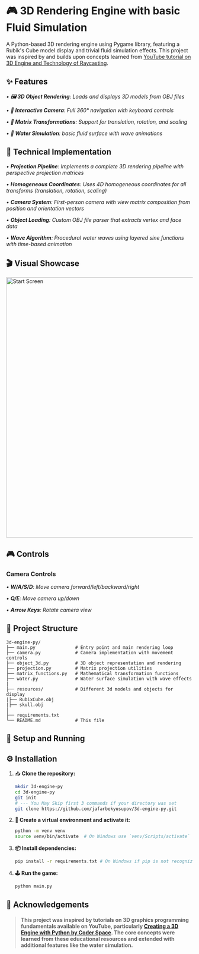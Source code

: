 # 🎮 3D Rendering Engine with basic Fluid Simulation

A Python-based 3D rendering engine using Pygame library, featuring a Rubik's Cube model display and trivial fluid simulation effects. 
This project was inspired by and builds upon concepts learned from [YouTube tutorial on 3D Engine and Technology of Raycasting](https://youtu.be/M_Hx0g5vFko).

## ✨ Features
_• **🖼️ 3D Object Rendering**: Loads and displays 3D models from OBJ files_

_• **🎥 Interactive Camera**: Full 360° navigation with keyboard controls_

_• **🧮 Matrix Transformations**: Support for translation, rotation, and scaling_

_• **🌊 Water Simulation**: basic fluid surface with wave animations_

## 🔧 Technical Implementation

_• **Projection Pipeline**: Implements a complete 3D rendering pipeline with perspective projection matrices_

_• **Homogeneous Coordinates**: Uses 4D homogeneous coordinates for all transforms (translation, rotation, scaling)_

_• **Camera System**: First-person camera with view matrix composition from position and orientation vectors_

_• **Object Loading**: Custom OBJ file parser that extracts vertex and face data_

_• **Wave Algorithm**: Procedural water waves using layered sine functions with time-based animation_

## 🎬 Visual Showcase

<img src="screenshots/visual_showcase.gif" alt="Start Screen" width="700"/>

## 🎮 Controls

### Camera Controls
_• **W/A/S/D**: Move camera forward/left/backward/right_

_• **Q/E**: Move camera up/down_

_• **Arrow Keys**: Rotate camera view_

## 📂 Project Structure
```
3d-engine-py/
├── main.py               # Entry point and main rendering loop
├── camera.py             # Camera implementation with movement controls
├── object_3d.py          # 3D object representation and rendering
├── projection.py         # Matrix projection utilities
├── matrix_functions.py   # Mathematical transformation functions
├── water.py              # Water surface simulation with wave effects
|
├── resources/            # Different 3d models and objects for display
|├── RubixCube.obj
|├── skull.obj
│
├── requirements.txt
└── README.md‎ ‎ ‎ ‎ ‎ ‎ ‎ ‎ ‎ ‎ ‎ ‎ ‎ ‎# This file  
```

## 🚀 Setup and Running

## ⚙️ Installation

1. 📥 **Clone the repository:**
   ```bash
   mkdir 3d-engine-py
   cd 3d-engine-py
   git init
   # --- You May Skip first 3 commands if your directory was set
   git clone https://github.com/jafarbekyusupov/3d-engine-py.git

2. **🐍 Create a virtual environment and activate it:**
   ```bash
   python -m venv venv
   source venv/bin/activate  # On Windows use `venv/Scripts/activate`
3. **📦 Install dependencies:**
   ```bash
   pip install -r requirements.txt # On Windows if pip is not recognized:  try py -m pip install -r requirements.txt
4. **🕹️ Run the game:**
   ```bash
   python main.py

## 🙏 Acknowledgements

> #### This project was inspired by tutorials on 3D graphics programming fundamentals available on YouTube, particularly [Creating a 3D Engine with Python by Coder Space](https://youtu.be/M_Hx0g5vFko). The core concepts were learned from these educational resources and extended with additional features like the water simulation.
